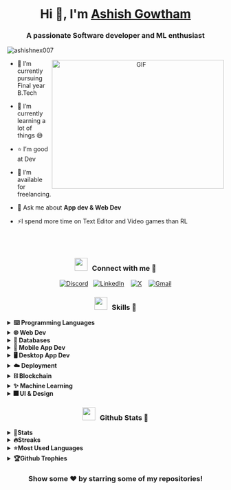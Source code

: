 <h1 align="center">Hi 👋, I'm <a href="https://ashishnex007.vercel.app" target="blank">
Ashish Gowtham</a></h1>
<h3 align="center">A passionate Software developer and ML enthusiast</h3>

<p align="left"> <img src="https://komarev.com/ghpvc/?username=ashishnex007&label=Profile%20views&color=0e75b6&style=flat" alt="ashishnex007" /> </p>

<a target="_blank" align="center">
  <img align="right" top="500" height="300" width="400" alt="GIF" src="https://media.giphy.com/media/SWoSkN6DxTszqIKEqv/giphy.gif">
</a>

- 🔭 I’m currently pursuing Final year B.Tech

- 🌱 I’m currently learning a lot of things 😅
  
- ⭐ I’m good at Dev

- 🤝 I’m available for freelancing.

- 💬 Ask me about **App dev & Web Dev**

- ⚡I spend more time on Text Editor and Video games than RL

<br/>
<br/>
<div align="center">
<h3 align="center" > <img src="https://media.giphy.com/media/iY8CRBdQXODJSCERIr/giphy.gif" width="30" height="30" style="margin-right: 10px;">Connect with me 🤝 </h3>

[![Discord](https://img.shields.io/badge/Discord-%237289DA.svg?logo=discord&logoColor=white)](https://discord.gg/https://discord.gg/MMNUB9nZ)&nbsp;&nbsp;
[![LinkedIn](https://img.shields.io/badge/LinkedIn-%230077B5.svg?logo=linkedin&logoColor=white)](https://linkedin.com/in/ashishnex007) &nbsp;&nbsp;
[![X](https://img.shields.io/badge/X-black.svg?logo=X&logoColor=white)](https://x.com/ashishnex007) &nbsp;&nbsp;
[![Gmail](https://img.shields.io/badge/Gmail-D14836?logo=gmail&logoColor=white)](mailto:ashish.goutham@gmail.com)
</div>


<h3 align="center" > <img src="https://media.giphy.com/media/iY8CRBdQXODJSCERIr/giphy.gif" width="30" height="30" style="margin-right: 10px;">Skills 🚀</h3>

<details>

  <summary><b>⌨️ Programming Languages</b></summary>

![C](https://img.shields.io/badge/c-%2300599C.svg?style=for-the-badge&logo=c&logoColor=white)
![Python](https://img.shields.io/badge/python-3670A0?style=for-the-badge&logo=python&logoColor=ffdd54)
![Java](https://img.shields.io/badge/java-%23ED8B00.svg?style=for-the-badge&logo=openjdk&logoColor=white)
![JavaScript](https://img.shields.io/badge/javascript-%23323330.svg?style=for-the-badge&logo=javascript&logoColor=%23F7DF1E)
![TypeScript](https://img.shields.io/badge/typescript-%23007ACC.svg?style=for-the-badge&logo=typescript&logoColor=white) 
![Solidity](https://img.shields.io/badge/Solidity-%23363636.svg?style=for-the-badge&logo=solidity&logoColor=white) 
</details>

<details>
  <summary><b>🌐 Web Dev</b></summary>
  <blockquote>
    <details>
      <summary><b>💻 Frontend</b></summary>
      <blockquote>

![HTML5](https://img.shields.io/badge/html5-%23E34F26.svg?style=for-the-badge&logo=html5&logoColor=white) 
![CSS3](https://img.shields.io/badge/css3-%231572B6.svg?style=for-the-badge&logo=css3&logoColor=white)
![Bootstrap](https://img.shields.io/badge/bootstrap-%238511FA.svg?style=for-the-badge&logo=bootstrap&logoColor=white)
![SASS](https://img.shields.io/badge/SASS-hotpink.svg?style=for-the-badge&logo=SASS&logoColor=white)
![TailwindCSS](https://img.shields.io/badge/tailwindcss-%2338B2AC.svg?style=for-the-badge&logo=tailwind-css&logoColor=white)
![React](https://img.shields.io/badge/react-%2320232a.svg?style=for-the-badge&logo=react&logoColor=%2361DAFB)
![Redux](https://img.shields.io/badge/redux-%23593d88.svg?style=for-the-badge&logo=redux&logoColor=white)
![Chakra](https://img.shields.io/badge/chakra-%234ED1C5.svg?style=for-the-badge&logo=chakraui&logoColor=white)
![Vite](https://img.shields.io/badge/vite-%23646CFF.svg?style=for-the-badge&logo=vite&logoColor=white)
![Spline](https://img.shields.io/badge/spline-%23000000.svg?style=for-the-badge&logo=spline&logoColor=white)
![Three js](https://img.shields.io/badge/threejs-black?style=for-the-badge&logo=three.js&logoColor=white)
![Vue js](https://img.shields.io/badge/vuejs-%2335495e.svg?style=for-the-badge&logo=vue.js&logoColor=%41B883)
![Vuetify](https://img.shields.io/badge/Vuetify-%231867C0.svg?style=for-the-badge&logo=vuetify&logoColor=white)
![Streamlit](https://img.shields.io/badge/streamlit-%234B275F.svg?style=for-the-badge&logo=streamlit&logoColor=white)
</blockquote>
    </details>
  </blockquote>
  <blockquote>
    <details>
      <summary><b>⚙️ Backend</b></summary>
    <blockquote>

![NodeJS](https://img.shields.io/badge/node.js-6DA55F?style=for-the-badge&logo=node.js&logoColor=white)
![Express.js](https://img.shields.io/badge/express.js-%23404d59.svg?style=for-the-badge&logo=express&logoColor=%2361DAFB)
![JWT](https://img.shields.io/badge/JWT-black?style=for-the-badge&logo=JSON%20web%20tokens)
![NPM](https://img.shields.io/badge/NPM-%23CB3837.svg?style=for-the-badge&logo=npm&logoColor=white)
![Django](https://img.shields.io/badge/django-%23092E20.svg?style=for-the-badge&logo=django&logoColor=white)
![Django Rest](https://img.shields.io/badge/Django%20Rest-%23092E20.svg?style=for-the-badge&logo=django&logoColor=white)
![Flask](https://img.shields.io/badge/flask-%23000.svg?style=for-the-badge&logo=flask&logoColor=white)
![FastAPI](https://img.shields.io/badge/fastapi-%23039BE5.svg?style=for-the-badge&logo=fastapi&logoColor=white)
</blockquote>
    </details>
  </blockquote>
  <blockquote>
    <details>
      <summary><b>🌠 Full Stack Frameworks</b></summary>
    <blockquote>

![Next JS](https://img.shields.io/badge/Next-black?style=for-the-badge&logo=next.js&logoColor=white)
![Django](https://img.shields.io/badge/Django-%23092E20.svg?style=for-the-badge&logo=django&logoColor=white)

</blockquote>
    </details>
  </blockquote>
  <blockquote>
    <details>
      <summary><b>🕸️ Other web technologies</b></summary>
    <blockquote>

![Socket.io](https://img.shields.io/badge/Socket.io-black?style=for-the-badge&logo=socket.io&badgeColor=010101)
![REST API](https://img.shields.io/badge/REST%20API-black?style=for-the-badge)
![Tensorflow.js](https://img.shields.io/badge/Tensorflow.js-%23FF6F00.svg?style=for-the-badge&logo=Tensorflow&logoColor=white)

</blockquote>
    </details>
  </blockquote>
</details>

<details>

  <summary><b>📅 Databases</b></summary>

![MySQL](https://img.shields.io/badge/mysql-%2300000f.svg?style=for-the-badge&logo=mysql&logoColor=white)
![PostgreSQL](https://img.shields.io/badge/PostgreSQL-316192?style=for-the-badge&logo=postgresql&logoColor=white)
![MongoDB](https://img.shields.io/badge/MongoDB-%234ea94b.svg?style=for-the-badge&logo=mongodb&logoColor=white)
![Firebase](https://img.shields.io/badge/Firebase-039BE5?style=for-the-badge&logo=Firebase&logoColor=white)
</details>

<details>

  <summary><b>📱 Mobile App Dev</b></summary>

![React Native](https://img.shields.io/badge/react_native-%2320232a.svg?style=for-the-badge&logo=react&logoColor=%2361DAFB)
</details>

<details>

  <summary><b>🖥️ Desktop App Dev</b></summary>

![Electron](https://img.shields.io/badge/electron-%2347848F.svg?style=for-the-badge&logo=electron&logoColor=white)
</details>
<details>

  <summary><b>☁️ Deployment</b></summary>

![Docker](https://img.shields.io/badge/docker-%230db7ed.svg?style=for-the-badge&logo=docker&logoColor=white)
![AWS](https://img.shields.io/badge/AWS-%23FF9900.svg?style=for-the-badge&logo=amazon-aws&logoColor=white)
![Vercel](https://img.shields.io/badge/vercel-%23000000.svg?style=for-the-badge&logo=vercel&logoColor=white) 
![Netlify](https://img.shields.io/badge/netlify-%23000000.svg?style=for-the-badge&logo=netlify&logoColor=#00C7B7)
</details>
<details>

  <summary><b>⛓️ Blockchain</b></summary>

![Solidity](https://img.shields.io/badge/Solidity-%23363636.svg?style=for-the-badge&logo=solidity&logoColor=white)
![Web3.js](https://img.shields.io/badge/web3.js-%23323330.svg?style=for-the-badge&logo=web3.js&logoColor=%23F7DF1E)
![Solana](https://img.shields.io/badge/Solana-%23000000.svg?style=for-the-badge&logo=solana&logoColor=white)
![Ethereum](https://img.shields.io/badge/Ethereum-%23323330.svg?style=for-the-badge&logo=ethereum&logoColor=%23F7DF1E)
![Remix IDE](https://img.shields.io/badge/Remix%20IDE-%23323330.svg?style=for-the-badge&logo=remix&logoColor=%23F7DF1E)
![IPFS](https://img.shields.io/badge/IPFS-%23323330.svg?style=for-the-badge&logo=ipfs&logoColor=%23F7DF1E)
</details>
<details>

  <summary><b>✨ Machine Learning</b></summary>

![Anaconda](https://img.shields.io/badge/Anaconda-%2344A833.svg?style=for-the-badge&logo=anaconda&logoColor=white)
![Numpy](https://img.shields.io/badge/numpy-%23013243.svg?style=for-the-badge&logo=numpy&logoColor=white)
![Pandas](https://img.shields.io/badge/pandas-%23150458.svg?style=for-the-badge&logo=pandas&logoColor=white)
![scikit-learn](https://img.shields.io/badge/scikit--learn-%23F7931E.svg?style=for-the-badge&logo=scikit-learn&logoColor=white)
![PyTorch](https://img.shields.io/badge/PyTorch-%23EE4C2C.svg?style=for-the-badge&logo=PyTorch&logoColor=white)
![CUDA](https://img.shields.io/badge/CUDA-%23A8B9CC.svg?style=for-the-badge&logo=NVIDIA&logoColor=white)
![TensorFlow](https://img.shields.io/badge/TensorFlow-%23FF6F00.svg?style=for-the-badge&logo=TensorFlow&logoColor=white)
![MLFlow](https://img.shields.io/badge/mlflow-%23d9ead3.svg?style=for-the-badge&logo=numpy&logoColor=blue)
</details>
<details>

  <summary><b>🎆 UI & Design</b></summary>

![Unified Modeling Language](https://img.shields.io/badge/UML-%23000000.svg?style=for-the-badge&logo=uml&logoColor=white)
![Adobe Lightroom](https://img.shields.io/badge/Adobe%20Lightroom-31A8FF.svg?style=for-the-badge&logo=Adobe%20Lightroom&logoColor=white)
![Canva](https://img.shields.io/badge/Canva-%2300C4CC.svg?style=for-the-badge&logo=Canva&logoColor=white)
![Adobe XD](https://img.shields.io/badge/Adobe%20XD-470137?style=for-the-badge&logo=Adobe%20XD&logoColor=#FF61F6)
![Figma](https://img.shields.io/badge/figma-%23F24E1E.svg?style=for-the-badge&logo=figma&logoColor=white)

</details>

<h3 align="center" > <img src="https://media.giphy.com/media/iY8CRBdQXODJSCERIr/giphy.gif" width="30" height="30" style="margin-right: 10px;">Github Stats 🚀</h3>
<details>
    <summary><b>🔢Stats</b></summary>
    
![](https://github-readme-stats.vercel.app/api?username=ashishnex007&theme=dark&hide_border=false&include_all_commits=false&count_private=false)
</details>
<details>
    <summary><b>🔥Streaks</b></summary>
    
![](https://github-readme-streak-stats.herokuapp.com/?user=ashishnex007&theme=dark&hide_border=false)
</details>
<details>
    <summary><b>⭐Most Used Languages</b></summary>
    
![](https://github-readme-stats.vercel.app/api/top-langs/?username=ashishnex007&theme=dark&hide_border=false&include_all_commits=false&count_private=false&layout=compact)
</details>
<details>
    <summary><b>🏆Github Trophies</b></summary>
    
![](https://github-profile-trophy.vercel.app/?username=ashishnex007&theme=radical&no-frame=false&no-bg=false&margin-w=4)
</details>

<div align="center">

### Show some ❤️ by starring some of my repositories!

</div>
